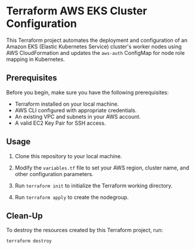 # Terraform AWS EKS Cluster Configuration

This Terraform project automates the deployment and configuration of an Amazon EKS (Elastic Kubernetes Service) cluster's worker nodes using AWS CloudFormation and updates the `aws-auth` ConfigMap for node role mapping in Kubernetes.

## Prerequisites

Before you begin, make sure you have the following prerequisites:

- Terraform installed on your local machine.
- AWS CLI configured with appropriate credentials.
- An existing VPC and subnets in your AWS account.
- A valid EC2 Key Pair for SSH access.

## Usage

1. Clone this repository to your local machine.

2. Modify the `variables.tf` file to set your AWS region, cluster name, and other configuration parameters.

3. Run `terraform init` to initialize the Terraform working directory.

4. Run `terraform apply` to create the nodegroup.


## Clean-Up

To destroy the resources created by this Terraform project, run:

```sh
terraform destroy
```

